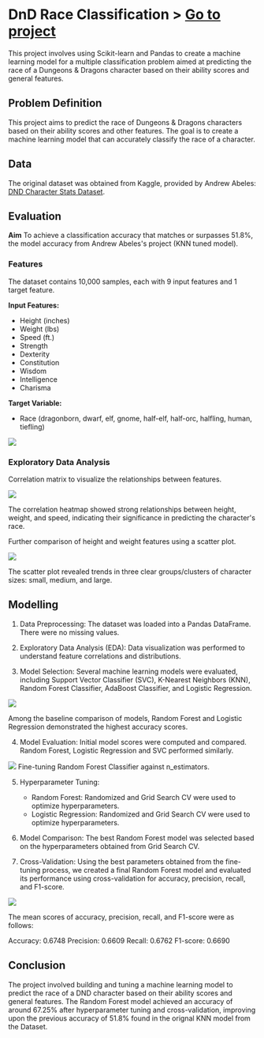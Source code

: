 # DnD Race Classification > [Go to project](https://github.com/tophercollins/dnd-race-classification)

This project involves using Scikit-learn and Pandas to create a machine learning model for a multiple classification problem aimed at predicting the race of a Dungeons & Dragons character based on their ability scores and general features.

## Problem Definition

This project aims to predict the race of Dungeons & Dragons characters based on their ability scores and other features. The goal is to create a machine learning model that can accurately classify the race of a character.

## Data

The original dataset was obtained from Kaggle, provided by Andrew Abeles: [DND Character Stats Dataset](https://www.kaggle.com/datasets/andrewabeles/dnd-stats).

## Evaluation

**Aim**
To achieve a classification accuracy that matches or surpasses 51.8%, the model accuracy from Andrew Abeles's project (KNN tuned model).

### Features
The dataset contains 10,000 samples, each with 9 input features and 1 target feature.

**Input Features:**
- Height (inches)
- Weight (lbs)
- Speed (ft.)
- Strength
- Dexterity
- Constitution
- Wisdom
- Intelligence
- Charisma

**Target Variable:**
- Race (dragonborn, dwarf, elf, gnome, half-elf, half-orc, halfling, human, tiefling)

<img src="images/Target-Variable-Spread.png?raw=true"/>

### Exploratory Data Analysis

Correlation matrix to visualize the relationships between features.

<img src="images/Correlation-Matrix.png?raw=true"/>

The correlation heatmap showed strong relationships between height, weight, and speed, indicating their significance in predicting the character's race.

Further comparison of height and weight features using a scatter plot.

<img src="images/Height-vs-Weight.png?raw=true"/>

The scatter plot revealed trends in three clear groups/clusters of character sizes: small, medium, and large.

## Modelling

1. Data Preprocessing: The dataset was loaded into a Pandas DataFrame. There were no missing values.

2. Exploratory Data Analysis (EDA): Data visualization was performed to understand feature correlations and distributions.

3. Model Selection: Several machine learning models were evaluated, including Support Vector Classifier (SVC), K-Nearest Neighbors (KNN), Random Forest Classifier, AdaBoost Classifier, and Logistic Regression.

<img src="images/Model-Baseline-Comparison.png?raw=true"/>

Among the baseline comparison of models, Random Forest and Logistic Regression demonstrated the highest accuracy scores.

4. Model Evaluation: Initial model scores were computed and compared. Random Forest, Logistic Regression and SVC performed similarly.

<img src="images/RF-N-Estimators.png?raw=true"/>
Fine-tuning Random Forest Classifier against n_estimators.

5. Hyperparameter Tuning:
   - Random Forest: Randomized and Grid Search CV were used to optimize hyperparameters.
   - Logistic Regression: Randomized and Grid Search CV were used to optimize hyperparameters.

6. Model Comparison: The best Random Forest model was selected based on the hyperparameters obtained from Grid Search CV.

7. Cross-Validation: Using the best parameters obtained from the fine-tuning process, we created a final Random Forest model and evaluated its performance using cross-validation for accuracy, precision, recall, and F1-score.

<img src="images/RF-CV-Metrics.png?raw=true"/>

The mean scores of accuracy, precision, recall, and F1-score were as follows:

Accuracy: 0.6748
Precision: 0.6609
Recall: 0.6762
F1-score: 0.6690

## Conclusion

The project involved building and tuning a machine learning model to predict the race of a DND character based on their ability scores and general features. The Random Forest model achieved an accuracy of around 67.25% after hyperparameter tuning and cross-validation, improving upon the previous accuracy of 51.8% found in the orignal KNN model from the Dataset.
